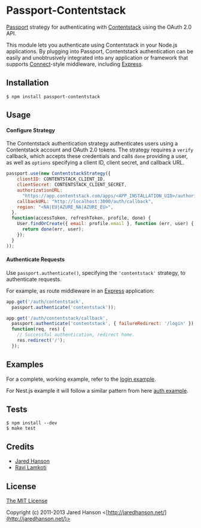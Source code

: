 # Passport-Contentstack

[Passport](http://passportjs.org/) strategy for authenticating with [Contentstack](https://www.contentstack.com/)
using the OAuth 2.0 API.

This module lets you authenticate using Contentstack in your Node.js applications.
By plugging into Passport, Contentstack authentication can be easily and
unobtrusively integrated into any application or framework that supports
[Connect](http://www.senchalabs.org/connect/)-style middleware, including
[Express](http://expressjs.com/).

## Installation

```shell
$ npm install passport-contentstack
```

## Usage

#### Configure Strategy

The Contentstack authentication strategy authenticates users using a Contentstack account
and OAuth 2.0 tokens.  The strategy requires a `verify` callback, which accepts
these credentials and calls `done` providing a user, as well as `options`
specifying a client ID, client secret, and callback URL.

```javascript
passport.use(new ContentstackStrategy({
    clientID: CONTENTSTACK_CLIENT_ID,
    clientSecret: CONTENTSTACK_CLIENT_SECRET,
    authorizationURL:
      "https://app.contentstack.com/apps/<APP_INSTALLATION_UID>/authorize",
    callbackURL: "http://localhost:3000/auth/callback",
    region: "<NA|EU|AZURE_NA|AZURE_EU>",
  },
  function(accessToken, refreshToken, profile, done) {
    User.findOrCreate({ email: profile.email }, function (err, user) {
      return done(err, user);
    });
  }
));
```

#### Authenticate Requests

Use `passport.authenticate()`, specifying the `'contentstack'` strategy, to
authenticate requests.

For example, as route middleware in an [Express](http://expressjs.com/)
application:

```javascript
app.get('/auth/contentstack',
  passport.authenticate('contentstack'));

app.get('/auth/contentstack/callback', 
  passport.authenticate('contentstack', { failureRedirect: '/login' }),
  function(req, res) {
    // Successful authentication, redirect home.
    res.redirect('/');
  });
```

## Examples

For a complete, working example, refer to the [login example](https://github.com/RavenColEvol/passport-contentstack/tree/main/example/).

For Nest.js example it will follow a similar pattern from here [auth example](https://github.com/bojidaryovchev/nest-angular/tree/master/src/server/modules/auth).

## Tests

```shell
$ npm install --dev
$ make test
```

## Credits

  - [Jared Hanson](http://github.com/jaredhanson)
  - [Ravi Lamkoti](https://github.com/RavenColEvol)

## License

[The MIT License](http://opensource.org/licenses/MIT)

Copyright (c) 2011-2013 Jared Hanson <[http://jaredhanson.net/](http://jaredhanson.net/)>

